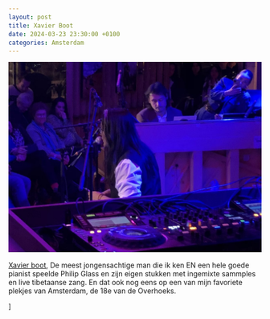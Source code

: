 ```yaml
---
layout: post
title: Xavier Boot 
date: 2024-03-23 23:30:00 +0100
categories: Amsterdam
---
```


![Xavier Boot](../assets/xavierboot.jpeg)

[Xavier boot](https://xavierboot.com), De meest jongensachtige man die ik ken EN een hele goede pianist speelde Philip Glass en zijn eigen stukken met ingemixte sammples en live tibetaanse zang. En dat ook nog eens op een van mijn favoriete plekjes van Amsterdam, de 18e van de Overhoeks.

]